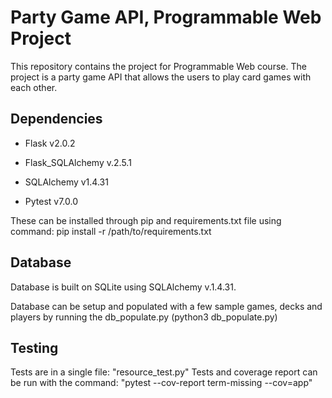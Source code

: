 # Party Game API, Programmable Web Project

This repository contains the project for Programmable Web course. The project is a party game API that allows the users to play card games with each other.

## Dependencies
* Flask v2.0.2

* Flask_SQLAlchemy v.2.5.1

* SQLAlchemy v1.4.31

* Pytest v7.0.0

These can be installed through pip and requirements.txt file using command:
pip install -r /path/to/requirements.txt

## Database

Database is built on SQLite using SQLAlchemy v.1.4.31.

Database can be setup and populated with a few sample games, decks and players by running the db_populate.py (python3 db_populate.py)

## Testing
Tests are in a single file: "resource_test.py"
Tests and coverage report can be run with the command: "pytest --cov-report term-missing --cov=app"

